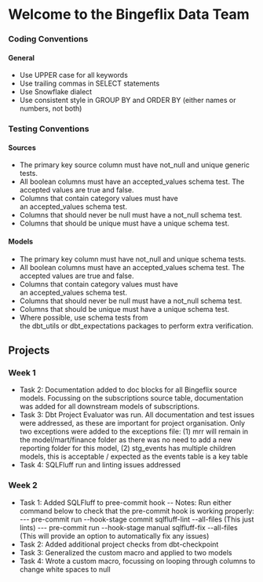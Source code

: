 # Welcome to the Bingeflix Data Team

### Coding Conventions
#### General
- Use UPPER case for all keywords
- Use trailing commas in SELECT statements
- Use Snowflake dialect
- Use consistent style in GROUP BY and ORDER BY (either names or numbers, not both)


### Testing Conventions
#### Sources
- The primary key source column must have not_null and unique generic tests.
- All boolean columns must have an accepted_values schema test. The accepted values are true and false.
- Columns that contain category values must have an accepted_values schema test.
- Columns that should never be null must have a not_null schema test.
- Columns that should be unique must have a unique schema test.

#### Models
- The primary key column must have not_null and unique schema tests.
- All boolean columns must have an accepted_values schema test. The accepted values are true and false.
- Columns that contain category values must have an accepted_values schema test.
- Columns that should never be null must have a not_null schema test.
- Columns that should be unique must have a unique schema test.
- Where possible, use schema tests from the dbt_utils or dbt_expectations packages to perform extra verification.


## Projects
### Week 1
- Task 2: Documentation added to doc blocks for all Bingeflix source models. Focussing on the subscriptions source table, documentation was added for all downstream models of subscriptions.
- Task 3: Dbt Project Evaluator was run. All documentation and test issues were addressed, as these are important for project organisation. Only two exceptions were added to the exceptions file: (1) mrr will remain in the model/mart/finance folder as there was no need to add a new reporting folder for this model, (2) stg_events has multiple children models, this is acceptable / expected as the events table is a key table
- Task 4: SQLFluff run and linting issues addressed
### Week 2
- Task 1: Added SQLFluff to pree-commit hook
-- Notes: Run either command below to check that the pre-commit hook is working properly:
--- pre-commit run --hook-stage commit sqlfluff-lint --all-files (This just lints)
--- pre-commit run --hook-stage manual sqlfluff-fix --all-files (This will provide an option to automatically fix any issues)
- Task 2: Added additional project checks from dbt-checkpoint
- Task 3: Generalized the custom macro and applied to two models
- Task 4: Wrote a custom macro, focussing on looping through columns to change white spaces to null